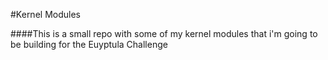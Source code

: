 #Kernel Modules

####This is a small repo with some of my kernel modules that i'm going to be building for the Euyptula Challenge

